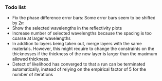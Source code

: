 ### Todo list
- Fix the phase difference error bars: Some error bars seem to be shifted by $2\pi$
- Show the selected wavelengths in the reflectivity plots
- Increase number of selected wavelengths because the spacing is too coarse at larger wavelengths
- In addition to layers being taken out, merge layers with the same materials. However, this might require to change the constraints on the thicknesses if the thickness of the new layer is larger than the maximum allowed thickness.
- Detect of likelihood has converged to that a run can be terminated automatically, instead of relying on the empirical factor of 5 for the number of iterations
